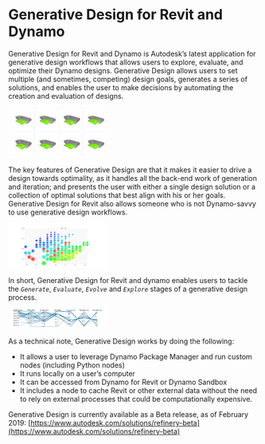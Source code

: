 # Generative Design for Revit and Dynamo

Generative Design for Revit and Dynamo is Autodesk’s latest application for generative design workflows that allows users to explore, evaluate, and optimize their Dynamo designs. Generative Design allows users to set multiple \(and sometimes, competing\) design goals, generates a series of solutions, and enables the user to make decisions by automating the creation and evaluation of designs.

<img src="../assets/intro/refinery1.png" style="width:200px;"/>

The key features of Generative Design are that it makes it easier to drive a design towards optimality, as it handles all the back-end work of generation and iteration; and presents the user with either a single design solution or a collection of optimal solutions that best align with his or her goals. Generative Design for Revit also allows someone who is not Dynamo-savvy to use generative design workflows.

<img src="../assets/intro/refinery2.png" style="width:200px;"/>

In short, Generative Design for Revit and dynamo enables users to tackle the *`Generate`*, *`Evaluate`*, *`Evolve`* and *`Explore`* stages of a generative design process.

<img src="../assets/intro/refinery3.png" style="width:200px;"/>

As a technical note, Generative Design works by doing the following:

* It allows a user to leverage Dynamo Package Manager and run custom nodes \(including Python nodes\)
* It runs locally on a user’s computer 
* It can be accessed from Dynamo for Revit or Dynamo Sandbox
* It includes a node to cache Revit or other external data without the need to rely on external processes that could be computationally expensive.

Generative Design is currently available as a Beta release, as of February 2019: [https://www.autodesk.com/solutions/refinery-beta](https://www.autodesk.com/solutions/refinery-beta)

